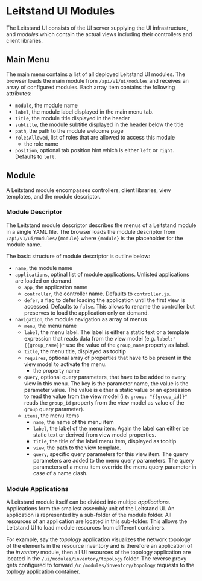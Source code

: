 # Leitstand UI Modules

The Leitstand UI consists of the UI server supplying the UI infrastructure, and 
_modules_ which contain the actual views including their controllers and client libraries.


## Main Menu
The main menu contains a list of all deployed Leitstand UI modules. 
The browser loads the main module from `/api/v1/ui/modules` and receives an array of configured modules.
Each array item contains the following attributes:

- `module`, the module name
- `label`, the module label displayed in the main menu tab.
- `title`, the module title displayed in the header
- `subtitle`, the module subtitle displayed in the header below the title
- `path`, the path to the module welcome page
- `rolesAllowed`, list of roles that are allowed to access this module
  * the role name   
- `position`, optional tab position hint which is either `left` or `right`. Defaults to `left`. 



## Module
A Leitstand module encompasses controllers, client libraries, view templates, and the module descriptor.

### Module Descriptor
The Leitstand module descriptor describes the menus of a Leitstand module in a single YAML file.
The browser loads the module descriptor from `/api/v1/ui/modules/{module}` where `{module}` is the placeholder for the module name.

The basic structure of module descriptor is outline below:

- `name`, the module name
- `applications`, optinal list of module applications. 
   Unlisted applications are loaded on demand.
  * `app`, the application name
  * `controller`, the controller name. Defaults to `controller.js`.
  * `defer`, a flag to defer loading the application until the first view is accessed. Defaults to `false`.
    This allows to rename the controller but preserves to load the application only on demand.
- `navigation`, the module navigation as array of menus
   * `menu`, the menu name
   * `label`, the menu label. The label is either a static text or a template expression that reads data from the view model (e.g. `label:"{{group_name}}"` use the value of the `group_name` property as label.
   * `title`, the menu title, displayed as tooltip
   * `requires`, optional array of properties that have to be present in the view model to activate the menu.
     - the property name
   * `query`, optional query parameters, that have to be added to every view in this menu. The key is the parameter name, the value is the parameter value. The value is either a static value or an epxression to read the value from the view model (i.e. `group: "{{group_id}}"` reads the `group_id` property from the view model as value of the `group` query parameter).
   * `items`, the menu items
     * `name`, the name of the menu item
     * `label`, the label of the menu item. Again the label can either be static text or derived from view model properties.
     * `title`, the title of the label menu item, displayed as tooltip
     * `view`, the path to the view template.
     * `query`, specific query parameters for this view item. The query parameters are added to the menu query parameters. The query parameters of a menu item override the menu query parameter in case of a name clash.
     
     
### Module Applications

A Leitstand module itself can be divided into multipe _applications_.
Applications form the smallest assembly unit of the Leitstand UI.
An application is represented by a sub-folder of the module folder.
All resources of an application are located in this sub-folder.
This allows the Leitstand UI to load module resources from different containers.

For example, say the _topology_ application visualizes the network topology of the elements in the resource inventory and is therefore an application of the _inventory_ module, 
then all UI resources of the topology application are located in the `/ui/modules/inventory/topology` folder.
The reverse proxy gets configured to forward `/ui/modules/inventory/topology` requests to the toplogy application container.